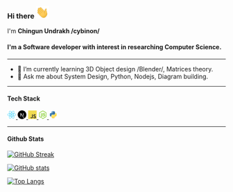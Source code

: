 ### Hi there <img src="https://raw.githubusercontent.com/ABSphreak/ABSphreak/master/gifs/Hi.gif" width="30">

I'm <strong>Chingun Undrakh /cybinon/</strong>

<h4>I'm a Software developer with interest in researching Computer Science.</h4>

<hr />

- 🌱 I’m currently learning 3D Object design /Blender/, Matrices theory.
- 💬 Ask me about System Design, Python, Nodejs, Diagram building.

<hr />
<h4>Tech Stack</h4>

  <a href="https://github.com/devicons/devicon/blob/master/icons/react/react-original.svg">
    <img src="https://github.com/devicons/devicon/blob/master/icons/react/react-original.svg" width="20px" />
  </a>
  <a href="https://github.com/devicons/devicon/blob/master/icons/react/nextjs-original.svg">
    <img src="https://github.com/devicons/devicon/blob/master/icons/nextjs/nextjs-original.svg" width="20px" />
  </a>
  <a href="https://github.com/devicons/devicon/blob/master/icons/javascript/javascript-original.svg">
    <img src="https://github.com/devicons/devicon/blob/master/icons/javascript/javascript-original.svg" width="20px" />
  </a>
  <a href="https://github.com/devicons/devicon/blob/master/icons/nodejs/nodejs-original.svg">
    <img src="https://github.com/devicons/devicon/blob/master/icons/nodejs/nodejs-original.svg" width="20px" />
  </a>
  <a href="https://github.com/devicons/devicon/blob/master/icons/python/python-original.svg">
    <img src="https://github.com/devicons/devicon/blob/master/icons/python/python-original.svg" width="20px" />
  </a>
<hr />
<h4>Github Stats</h4>


[![GitHub Streak](https://github-readme-streak-stats.herokuapp.com?user=cybinon&theme=radical)](https://git.io/streak-stats)

[![GitHub stats](https://github-readme-stats.vercel.app/api?username=cybinon&hide=stars)](https://github.com/anuraghazra/github-readme-stats)

[![Top Langs](https://github-readme-stats.vercel.app/api/top-langs/?username=cybinon&layout=compact)](https://github.com/anuraghazra/github-readme-stats)

